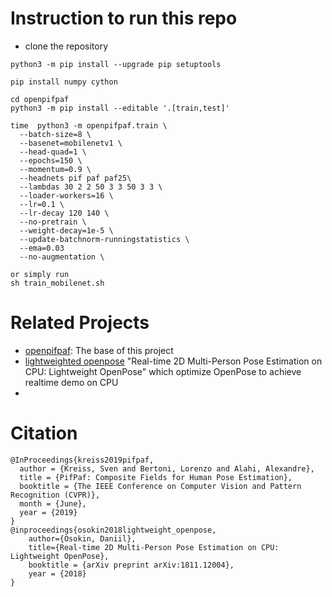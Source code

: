 # Instruction to run this repo
* clone the repository

```
python3 -m pip install --upgrade pip setuptools

pip install numpy cython

cd openpifpaf
python3 -m pip install --editable '.[train,test]'

time  python3 -m openpifpaf.train \
  --batch-size=8 \
  --basenet=mobilenetv1 \
  --head-quad=1 \
  --epochs=150 \
  --momentum=0.9 \
  --headnets pif paf paf25\
  --lambdas 30 2 2 50 3 3 50 3 3 \
  --loader-workers=16 \
  --lr=0.1 \
  --lr-decay 120 140 \
  --no-pretrain \
  --weight-decay=1e-5 \
  --update-batchnorm-runningstatistics \
  --ema=0.03
  --no-augmentation \

or simply run
sh train_mobilenet.sh
```


# Related Projects
* [openpifpaf](https://github.com/vita-epfl/openpifpaf): The base of this project
* [lightweighted openpose](https://github.com/Daniil-Osokin/lightweight-human-pose-estimation.pytorch) "Real-time 2D Multi-Person Pose Estimation on CPU: Lightweight OpenPose" which optimize OpenPose to achieve realtime demo on CPU
* 


# Citation

```
@InProceedings{kreiss2019pifpaf,
  author = {Kreiss, Sven and Bertoni, Lorenzo and Alahi, Alexandre},
  title = {PifPaf: Composite Fields for Human Pose Estimation},
  booktitle = {The IEEE Conference on Computer Vision and Pattern Recognition (CVPR)},
  month = {June},
  year = {2019}
}
@inproceedings{osokin2018lightweight_openpose,
    author={Osokin, Daniil},
    title={Real-time 2D Multi-Person Pose Estimation on CPU: Lightweight OpenPose},
    booktitle = {arXiv preprint arXiv:1811.12004},
    year = {2018}
}
```


[CC-BY-2.0]: https://creativecommons.org/licenses/by/2.0/
